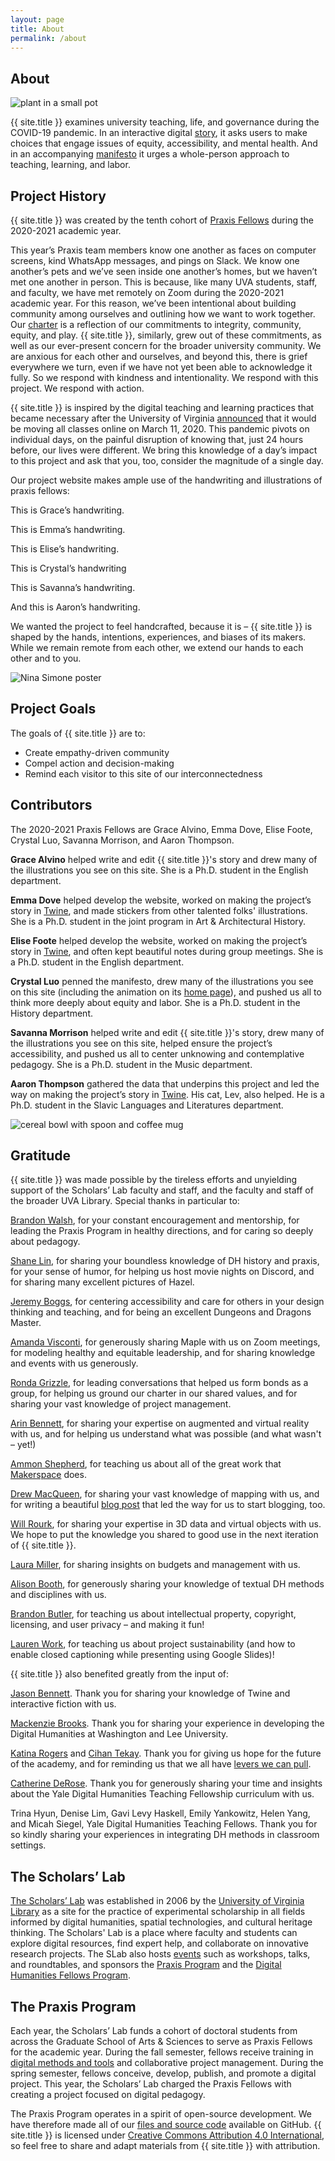 ```yaml
---
layout: page
title: About
permalink: /about
---
```

## About

<img src="assets/img/plantsticker.png" alt="plant in a small pot" class="med-sticker-right" />

{{ site.title }} examines university teaching, life, and governance during the COVID-19 pandemic. In an interactive digital [story](story), it asks users to make choices that engage issues of equity, accessibility, and mental health. And in an accompanying [manifesto](manifesto) it urges a whole-person approach to teaching, learning, and labor. 

<h2 class='Crystal'>Project History</h2>

{{ site.title }} was created by the tenth cohort of [Praxis Fellows](http://praxis.scholarslab.org/) during the 2020-2021 academic year. 

This year’s Praxis team members know one another as faces on computer screens, kind WhatsApp messages, and pings on Slack. We know one another’s pets and we’ve seen inside one another’s homes, but we haven’t met one another in person. This is because, like many UVA students, staff, and faculty, we have met remotely on Zoom during the 2020-2021 academic year. For this reason, we’ve been intentional about building community among ourselves and outlining how we want to work together. Our [charter](https://amthomps1.github.io/twinecharter.html) is a reflection of our commitments to integrity, community, equity, and play. {{ site.title }}, similarly, grew out of these commitments, as well as our ever-present concern for the broader university community. We are anxious for each other and ourselves, and beyond this, there is grief everywhere we turn, even if we have not yet been able to acknowledge it fully. So we respond with kindness and intentionality. We respond with this project. We respond with action.

{{ site.title }} is inspired by the digital teaching and learning practices that became necessary after the University of Virginia [announced](https://news.virginia.edu/content/latest-updates-uvas-response-coronavirus#march-11) that it would be moving all classes online on March 11, 2020. This pandemic pivots on individual days, on the painful disruption of knowing that, just 24 hours before, our lives were different. We bring this knowledge of a day’s impact to this project and ask that you, too, consider the magnitude of a single day.

Our project website makes ample use of the handwriting and illustrations of praxis fellows: 

<p>This is Grace’s handwriting.</p>
<p class='emma'>This is Emma’s handwriting.</p>
<p class='elise'>This is Elise’s handwriting.</p>
<p class='crystal'>This is Crystal’s handwriting</p>
<p>This is Savanna’s handwriting.</p>
<p>And this is Aaron’s handwriting.</p>

We wanted the project to feel handcrafted, because it is – {{ site.title }} is shaped by the hands, intentions, experiences, and biases of its makers. While we remain remote from each other, we extend our hands to each other and to you. 

<img src="assets/img/postersticker.png" alt="Nina Simone poster" class="med-sticker-right" />

## Project Goals

The goals of {{ site.title }} are to:
* Create empathy-driven community
* Compel action and decision-making 
* Remind each visitor to this site of our interconnectedness

<h2 class='Emma'>Contributors</h2>

The 2020-2021 Praxis Fellows are Grace Alvino, Emma Dove, Elise Foote, Crystal Luo, Savanna Morrison, and Aaron Thompson. 

**Grace Alvino** helped write and edit {{ site.title }}'s story and drew many of the illustrations you see on this site. She is a Ph.D. student in the English department.

**Emma Dove** helped develop the website, worked on making the project’s story in [Twine](https://twinery.org/), and made stickers from other talented folks' illustrations. She is a Ph.D. student in the joint program in Art & Architectural History.

**Elise Foote** helped develop the website, worked on making the project’s story in [Twine](https://twinery.org/), and often kept beautiful notes during group meetings. She is a Ph.D. student in the English department. 

**Crystal Luo** penned the manifesto, drew many of the illustrations you see on this site (including the animation on its [home page](connection.scholarslab.org)), and pushed us all to think more deeply about equity and labor. She is a Ph.D. student in the History department. 

**Savanna Morrison** helped write and edit {{ site.title }}'s story, drew many of the illustrations you see on this site, helped ensure the project’s accessibility, and pushed us all to center unknowing and contemplative pedagogy. She is a Ph.D. student in the Music department. 

**Aaron Thompson** gathered the data that underpins this project and led the way on making the project’s story in [Twine](https://twinery.org/). His cat, Lev, also helped. He is a Ph.D. student in the Slavic Languages and Literatures department. 

<img src="assets/img/cerealsticker.png" alt="cereal bowl with spoon and coffee mug" class="med-sticker-right" />

<h2 class='Crystal'>Gratitude</h2>

{{ site.title }} was made possible by the tireless efforts and unyielding support of the Scholars’ Lab faculty and staff, and the faculty and staff of the broader UVA Library. Special thanks in particular to:

[Brandon Walsh](https://scholarslab.lib.virginia.edu/people/brandon-walsh/), for your constant encouragement and mentorship, for leading the Praxis Program in healthy directions, and for caring so deeply about pedagogy.

[Shane Lin](https://scholarslab.lib.virginia.edu/people/shane-lin/), for sharing your boundless knowledge of DH history and praxis, for your sense of humor, for helping us host movie nights on Discord, and for sharing many excellent pictures of Hazel. 

[Jeremy Boggs](https://scholarslab.lib.virginia.edu/people/jeremy-boggs/), for centering accessibility and care for others in your design thinking and teaching, and for being an excellent Dungeons and Dragons Master.

[Amanda Visconti](https://scholarslab.lib.virginia.edu/people/amanda-visconti/), for generously sharing Maple with us on Zoom meetings, for modeling healthy and equitable leadership, and for sharing knowledge and events with us generously.

[Ronda Grizzle](https://scholarslab.lib.virginia.edu/people/ronda-grizzle/), for leading conversations that helped us form bonds as a group, for helping us ground our charter in our shared values, and for sharing your vast knowledge of project management. 

[Arin Bennett](https://scholarslab.lib.virginia.edu/people/arin-bennett/), for sharing your expertise on augmented and virtual reality with us, and for helping us understand what was possible (and what wasn't – yet!)

[Ammon Shepherd](https://scholarslab.lib.virginia.edu/people/ammon-shepherd/), for teaching us about all of the great work that [Makerspace](https://scholarslab.lib.virginia.edu/makerspace/) does. 

[Drew MacQueen](https://scholarslab.lib.virginia.edu/people/drew-macqueen/), for sharing your vast knowledge of mapping with us, and for writing a beautiful [blog post](https://scholarslab.lib.virginia.edu/blog/I-need-to-write-a-blog-post/) that led the way for us to start blogging, too.

[Will Rourk](https://scholarslab.lib.virginia.edu/people/will-rourk/), for sharing your expertise in 3D data and virtual objects with us. We hope to put the knowledge you shared to good use in the next iteration of {{ site.title }}.

[Laura Miller](https://scholarslab.lib.virginia.edu/people/laura-miller/), for sharing insights on budgets and management with us.

[Alison Booth](https://scholarslab.lib.virginia.edu/people/alison-booth/), for generously sharing your knowledge of textual DH methods and disciplines with us.

[Brandon Butler](https://www.library.virginia.edu/staff/bcb4y/), for teaching us about intellectual property, copyright, licensing, and user privacy – and making it fun! 

[Lauren Work](https://www.library.virginia.edu/staff/lw2cd/), for teaching us about project sustainability (and how to enable closed captioning while presenting using Google Slides)!

{{ site.title }} also benefited greatly from the input of:

[Jason Bennett](https://as.virginia.edu/listing/jason-bennett). Thank you for sharing your knowledge of Twine and interactive fiction with us.

[Mackenzie Brooks](https://library.wlu.edu/about/library-directory/mackenzie-brooks). Thank you for sharing your experience in developing the Digital Humanities at Washington and Lee University.

[Katina Rogers](http://katinarogers.com/) and [Cihan Tekay](https://futuresinitiative.org/cihan-tekay/). Thank you for giving us hope for the future of the academy, and for reminding us that we all have [levers we can pull](https://www.google.com/url?q=https://lareviewofbooks.org/article/we-all-have-levers-we-can-pull-reforming-graduate-education&sa=D&source=editors&ust=1615224923678000&usg=AOvVaw1oK8-seSzzKBiWcfS279W2).

[Catherine DeRose](https://web.library.yale.edu/sd/staff/13068). Thank you for generously sharing your time and insights about the Yale Digital Humanities Teaching Fellowship curriculum with us. 

Trina Hyun, Denise Lim, Gavi Levy Haskell, Emily Yankowitz, Helen Yang, and Micah Siegel, Yale Digital Humanities Teaching Fellows. Thank you for so kindly sharing your experiences in integrating DH methods in classroom settings. 

## The Scholars’ Lab 

[The Scholars’ Lab](https://scholarslab.lib.virginia.edu/) was established in 2006 by the [University of Virginia Library](https://www.library.virginia.edu/) as a site for the practice of experimental scholarship in all fields informed by digital humanities, spatial technologies, and cultural heritage thinking. The Scholars' Lab is a place where faculty and students can explore digital resources, find expert help, and collaborate on innovative research projects. The SLab also hosts [events](https://scholarslab.lib.virginia.edu/events/) such as workshops, talks, and roundtables, and sponsors the [Praxis Program](https://scholarslab.lib.virginia.edu/praxis-program-fellowships/) and the [Digital Humanities Fellows Program](https://scholarslab.lib.virginia.edu/digital-humanities-fellows/). 

## The Praxis Program 

Each year, the Scholars’ Lab funds a cohort of doctoral students from across the Graduate School of Arts & Sciences to serve as Praxis Fellows for the academic year. During the fall semester, fellows receive training in [digital methods and tools](https://github.com/scholarslab/CodeLab) and collaborative project management. During the spring semester, fellows conceive, develop, publish, and promote a digital project. This year, the Scholars’ Lab charged the Praxis Fellows with creating a project focused on digital pedagogy.

The Praxis Program operates in a spirit of open-source development. We have therefore made all of our [files and source code](https://github.com/scholarslab/mani-pedi) available on GitHub. {{ site.title }} is licensed under [Creative Commons Attribution 4.0 International](https://creativecommons.org/licenses/by/4.0/), so feel free to share and adapt materials from {{ site.title }} with attribution.